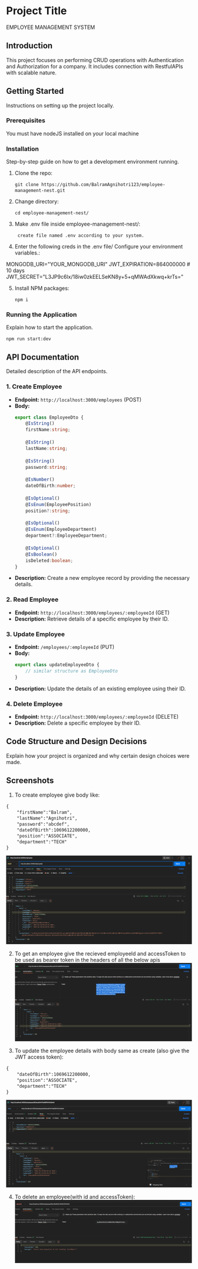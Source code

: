 
# Project Title
EMPLOYEE MANAGEMENT SYSTEM

## Introduction
This project focuses on performing CRUD operations with Authentication and Authorization for a company. It includes connection with RestfulAPIs with scalable nature. 

## Getting Started
Instructions on setting up the project locally.

### Prerequisites
You must have nodeJS installed on your local machine

### Installation
Step-by-step guide on how to get a development environment running.

1. Clone the repo:
   ```
   git clone https://github.com/BalramAgnihotri123/employee-management-nest.git
   ```
2. Change directory:
   ```
   cd employee-management-nest/
   ```
3. Make .env file inside employee-management-nest/:
   ```
    create file named .env according to your system.
   ```

4. Enter the following creds in the .env file/ Configure your environment variables.:

MONGODB_URI="YOUR_MONGODB_URI"
JWT_EXPIRATION=864000000 # 10 days
JWT_SECRET="L3JP9c6lx/18iw0zkEELSeKN8y+5+qMWAdXkwq+krTs="

5. Install NPM packages:
   ```
   npm i
   ```

### Running the Application
Explain how to start the application.
```
npm run start:dev
```

## API Documentation
Detailed description of the API endpoints.

### 1. Create Employee
- **Endpoint:** `http://localhost:3000/employees` (POST)
- **Body:**
  ```typescript
  export class EmployeeDto {
      @IsString()
      firstName:string;

      @IsString()
      lastName:string;

      @IsString()
      password:string;

      @IsNumber()
      dateOfBirth:number;

      @IsOptional()
      @IsEnum(EmployeePosition)
      position?:string;

      @IsOptional()
      @IsEnum(EmployeeDepartment)
      department?:EmployeeDepartment;

      @IsOptional()
      @IsBoolean()
      isDeleted:boolean;
  }
  ```
- **Description:** Create a new employee record by providing the necessary details.

### 2. Read Employee
- **Endpoint:** `http://localhost:3000/employees/:employeeId` (GET)
- **Description:** Retrieve details of a specific employee by their ID.

### 3. Update Employee
- **Endpoint:** `/employees/:employeeId` (PUT)
- **Body:**
  ```typescript
  export class updateEmployeeDto {
      // similar structure as EmployeeDto
  }
  ```
- **Description:** Update the details of an existing employee using their ID.

### 4. Delete Employee
- **Endpoint:** `http://localhost:3000/employees/:employeeId` (DELETE)
- **Description:** Delete a specific employee by their ID.

## Code Structure and Design Decisions
Explain how your project is organized and why certain design choices were made.

## Screenshots
1. To create employee give body like: 
```
{
    "firstName":"Balram",
    "lastName":"Agnihotri",
    "password":"abcdef",
    "dateOfBirth":1069612200000,
    "position":"ASSOCIATE",
    "department":"TECH"
}
```
![Screenshot 1](/CreateEmployee.png)

2. To get an employee give the recieved employeeId and accessToken to be used as bearer token in the headers of all the below apis
![Screenshot 2](/GetEmployee.png)

3. To update the employee details with body same as create (also give the JWT access token):
```
{
    "dateOfBirth":1069612200000,
    "position":"ASSOCIATE",
    "department":"TECH"
}
```
![Screenshot 3](/UpdateEmployee.png)

4. To delete an employee(with id and accessToken):
![Screenshot 4](/DeleteEmployee.png)
<!-- 
## Contributing
Information on how others can contribute to your project.

## License
State the license under which your project is available. -->
